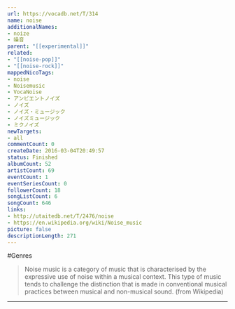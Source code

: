 ```yaml
---
url: https://vocadb.net/T/314
name: noise
additionalNames: 
- noize
- 噪音
parent: "[[experimental]]"
related:
- "[[noise-pop]]"
- "[[noise-rock]]"
mappedNicoTags:
- noise
- Noisemusic
- VocaNoise
- アンビエントノイズ
- ノイズ
- ノイズ・ミュージック
- ノイズミュージック
- ミクノイズ
newTargets:
- all
commentCount: 0
createDate: 2016-03-04T20:49:57
status: Finished
albumCount: 52
artistCount: 69
eventCount: 1
eventSeriesCount: 0
followerCount: 18
songListCount: 6
songCount: 646
links: 
- http://utaitedb.net/T/2476/noise
- https://en.wikipedia.org/wiki/Noise_music
picture: false
descriptionLength: 271
---
```


#Genres

>Noise music is a category of music that is characterised by the expressive use of noise within a musical context. This type of music tends to challenge the distinction that is made in conventional musical practices between musical and non-musical sound. (from Wikipedia)

---

